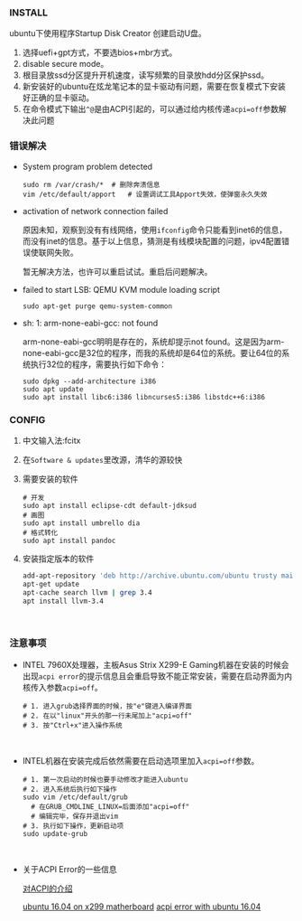 ### INSTALL

ubuntu下使用程序Startup Disk Creator 创建启动U盘。

1. 选择uefi+gpt方式，不要选bios+mbr方式。
2. disable secure mode。
3. 根目录放ssd分区提升开机速度，读写频繁的目录放hdd分区保护ssd。
4. 新安装好的ubuntu在炫龙笔记本的显卡驱动有问题，需要在恢复模式下安装好正确的显卡驱动。
5. 在命令模式下输出`^@`是由ACPI引起的，可以通过给内核传递`acpi=off`参数解决此问题
### 错误解决

- System program problem detected

  ```
  sudo rm /var/crash/*	# 删除奔溃信息
  vim /etc/default/apport	# 设置调试工具Apport失效，使弹窗永久失效
  ```

- activation of network connection failed

  原因未知，观察到没有有线网络，使用`ifconfig`命令只能看到inet6的信息，而没有inet的信息。基于以上信息，猜测是有线模块配置的问题，ipv4配置错误使联网失败。

  暂无解决方法，也许可以重启试试。重启后问题解决。

- failed to start LSB: QEMU KVM module loading script

  `sudo apt-get purge qemu-system-common`

- sh: 1: arm-none-eabi-gcc: not found

  arm-none-eabi-gcc明明是存在的，系统却提示not found。这是因为arm-none-eabi-gcc是32位的程序，而我的系统却是64位的系统。要让64位的系统执行32位的程序，需要执行如下命令：

  ```
  sudo dpkg --add-architecture i386
  sudo apt update
  sudo apt install libc6:i386 libncurses5:i386 libstdc++6:i386
  ```


### CONFIG

1. 中文输入法:fcitx

2. 在`Software & updates`里改源，清华的源较快

3. 需要安装的软件

   ```shell
   # 开发
   sudo apt install eclipse-cdt default-jdksud
   # 画图
   sudo apt install umbrello dia
   # 格式转化
   sudo apt install pandoc
   ```

4. 安装指定版本的软件

   ```bash
   add-apt-repository 'deb http://archive.ubuntu.com/ubuntu trusty main'
   apt-get update
   apt-cache search llvm | grep 3.4
   apt install llvm-3.4
   ```

   ​


### 注意事项

- INTEL 7960X处理器，主板Asus Strix X299-E Gaming机器在安装的时候会出现`acpi error`的提示信息且会重启导致不能正常安装，需要在启动界面为内核传入参数`acpi=off`。

  ```
  # 1. 进入grub选择界面的时候，按"e"键进入编译界面
  # 2. 在以"linux"开头的那一行未尾加上"acpi=off"
  # 3. 按"Ctrl+x"进入操作系统
  ```

  ​

- INTEL机器在安装完成后依然需要在启动选项里加入`acpi=off`参数。

  ```
  # 1. 第一次启动的时候也要手动修改才能进入ubuntu
  # 2. 进入系统后执行如下操作
  sudo vim /etc/default/grub
  	# 在GRUB_CMDLINE_LINUX=后面添加"acpi=off"
  	# 编辑完毕，保存并退出vim
  # 3. 执行如下操作，更新启动项
  sudo update-grub
  ```

  ​

- 关于ACPI Error的一些信息

  [对ACPI的介绍](http://www.cnblogs.com/kuwoyidai/archive/2010/08/18/1870471.html)

  [ubuntu 16.04 on x299 matherboard](https://askubuntu.com/questions/953648/error-of-first-installation-ubuntu-16-04-3-on-asus-tuf-x299-mark-2-atx-lga2066-m)
  [acpi error with ubuntu 16.04](https://askubuntu.com/questions/948386/acpi-error-while-installing-ubuntu-16-04-on-dual-boot-with-windows-10)